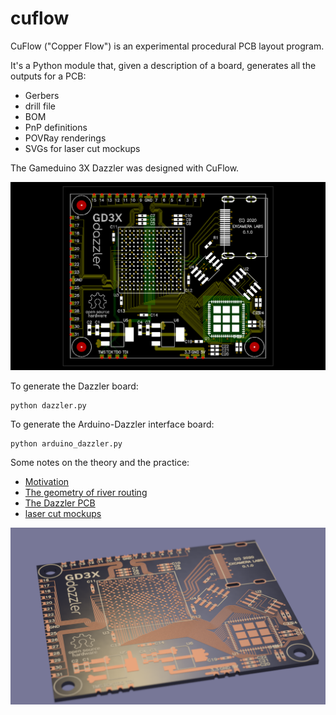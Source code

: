 # cuflow

CuFlow ("Copper Flow") is an experimental procedural PCB layout program.

It's a Python module that, given a description of a board, generates all the outputs for a PCB:

 * Gerbers
 * drill file
 * BOM
 * PnP definitions
 * POVRay renderings
 * SVGs for laser cut mockups

The Gameduino 3X Dazzler was designed with CuFlow.

![Image of Dazzler PCB](images/dazzler-pcb.png)

To generate the Dazzler board:

    python dazzler.py

To generate the Arduino-Dazzler interface board:

    python arduino_dazzler.py

Some notes on the theory and the practice:

 * [Motivation](http://tinyletter.com/jamesbowman/letters/How-would-Bob-Ross-lay-out-a-PCB)
 * [The geometry of river routing](http://tinyletter.com/jamesbowman/letters/the-geometry-of-river-routing)
 * [The Dazzler PCB](http://tinyletter.com/jamesbowman/letters/gameduino-dazzler-pcb-first-pictures)
 * [laser cut mockups](http://tinyletter.com/jamesbowman/letters/the-map-is-not-the-territory)

![POVRay rendering of Dazzler PCB](images/dazzler-spin000.png)
